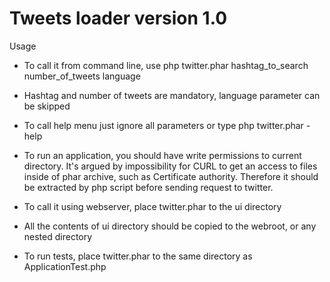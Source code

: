 # Tweets loader version 1.0

Usage

* To call it from command line, use php twitter.phar hashtag_to_search number_of_tweets language
* Hashtag and number of tweets are mandatory, language parameter can be skipped
* To call help menu just ignore all parameters or type php twitter.phar -help
* To run an application, you should have write permissions to current directory. It's argued by impossibility for CURL to get an access to files inside of phar archive, such as Certificate authority. Therefore it should be extracted by php script before sending request to twitter.

* To call it using webserver, place twitter.phar to the ui directory
* All the contents of ui directory should be copied to the webroot, or any nested directory

* To run tests, place twitter.phar to the same directory as ApplicationTest.php
